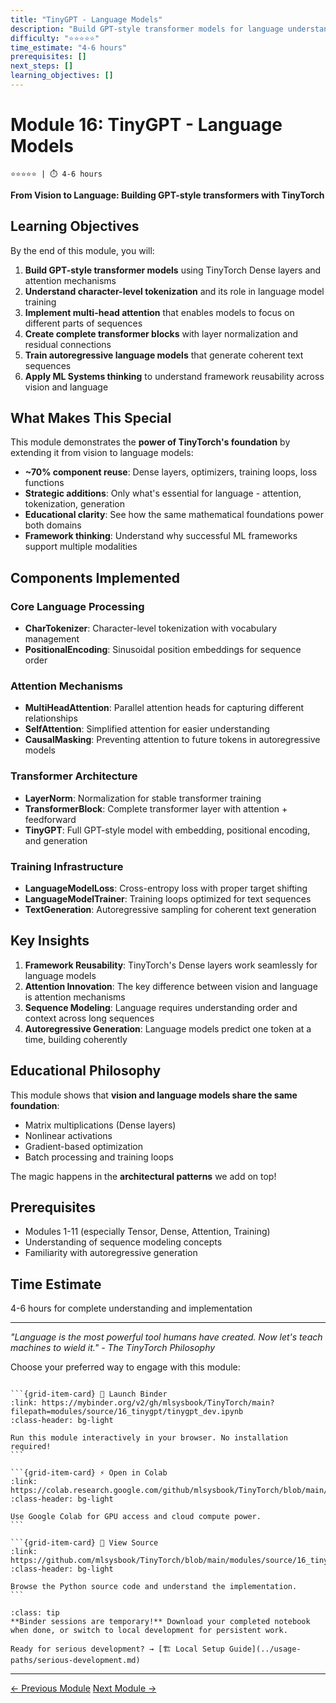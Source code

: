 ```yaml
---
title: "TinyGPT - Language Models"
description: "Build GPT-style transformer models for language understanding using TinyTorch"
difficulty: "⭐⭐⭐⭐⭐"
time_estimate: "4-6 hours"
prerequisites: []
next_steps: []
learning_objectives: []
---
```


# Module 16: TinyGPT - Language Models

```{div} badges
⭐⭐⭐⭐⭐ | ⏱️ 4-6 hours
```


**From Vision to Language: Building GPT-style transformers with TinyTorch**

## Learning Objectives

By the end of this module, you will:

1. **Build GPT-style transformer models** using TinyTorch Dense layers and attention mechanisms
2. **Understand character-level tokenization** and its role in language model training
3. **Implement multi-head attention** that enables models to focus on different parts of sequences
4. **Create complete transformer blocks** with layer normalization and residual connections
5. **Train autoregressive language models** that generate coherent text sequences
6. **Apply ML Systems thinking** to understand framework reusability across vision and language

## What Makes This Special

This module demonstrates the **power of TinyTorch's foundation** by extending it from vision to language models:

- **~70% component reuse**: Dense layers, optimizers, training loops, loss functions
- **Strategic additions**: Only what's essential for language - attention, tokenization, generation
- **Educational clarity**: See how the same mathematical foundations power both domains
- **Framework thinking**: Understand why successful ML frameworks support multiple modalities

## Components Implemented

### Core Language Processing
- **CharTokenizer**: Character-level tokenization with vocabulary management
- **PositionalEncoding**: Sinusoidal position embeddings for sequence order

### Attention Mechanisms  
- **MultiHeadAttention**: Parallel attention heads for capturing different relationships
- **SelfAttention**: Simplified attention for easier understanding
- **CausalMasking**: Preventing attention to future tokens in autoregressive models

### Transformer Architecture
- **LayerNorm**: Normalization for stable transformer training
- **TransformerBlock**: Complete transformer layer with attention + feedforward
- **TinyGPT**: Full GPT-style model with embedding, positional encoding, and generation

### Training Infrastructure
- **LanguageModelLoss**: Cross-entropy loss with proper target shifting
- **LanguageModelTrainer**: Training loops optimized for text sequences
- **TextGeneration**: Autoregressive sampling for coherent text generation

## Key Insights

1. **Framework Reusability**: TinyTorch's Dense layers work seamlessly for language models
2. **Attention Innovation**: The key difference between vision and language is attention mechanisms
3. **Sequence Modeling**: Language requires understanding order and context across long sequences
4. **Autoregressive Generation**: Language models predict one token at a time, building coherently

## Educational Philosophy

This module shows that **vision and language models share the same foundation**:
- Matrix multiplications (Dense layers) 
- Nonlinear activations
- Gradient-based optimization
- Batch processing and training loops

The magic happens in the **architectural patterns** we add on top!

## Prerequisites

- Modules 1-11 (especially Tensor, Dense, Attention, Training)
- Understanding of sequence modeling concepts
- Familiarity with autoregressive generation

## Time Estimate

4-6 hours for complete understanding and implementation

---

*"Language is the most powerful tool humans have created. Now let's teach machines to wield it." - The TinyTorch Philosophy*


Choose your preferred way to engage with this module:

````{grid} 1 2 3 3

```{grid-item-card} 🚀 Launch Binder
:link: https://mybinder.org/v2/gh/mlsysbook/TinyTorch/main?filepath=modules/source/16_tinygpt/tinygpt_dev.ipynb
:class-header: bg-light

Run this module interactively in your browser. No installation required!
```

```{grid-item-card} ⚡ Open in Colab  
:link: https://colab.research.google.com/github/mlsysbook/TinyTorch/blob/main/modules/source/16_tinygpt/tinygpt_dev.ipynb
:class-header: bg-light

Use Google Colab for GPU access and cloud compute power.
```

```{grid-item-card} 📖 View Source
:link: https://github.com/mlsysbook/TinyTorch/blob/main/modules/source/16_tinygpt/tinygpt_dev.py
:class-header: bg-light

Browse the Python source code and understand the implementation.
```

````

```{admonition} 💾 Save Your Progress
:class: tip
**Binder sessions are temporary!** Download your completed notebook when done, or switch to local development for persistent work.

Ready for serious development? → [🏗️ Local Setup Guide](../usage-paths/serious-development.md)
```

---

<div class="prev-next-area">
<a class="left-prev" href="../chapters/15_benchmarking.html" title="previous page">← Previous Module</a>
<a class="right-next" href="../chapters/17_tinygpt.html" title="next page">Next Module →</a>
</div>
